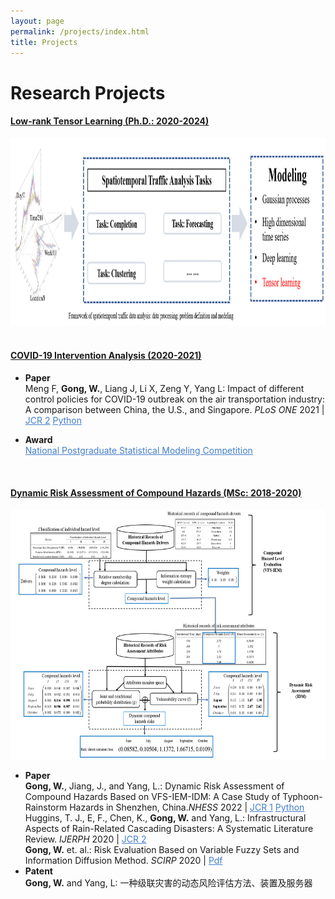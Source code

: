 ```yaml
---
layout: page
permalink: /projects/index.html
title: Projects
---
```


# Research Projects

#### [Low-rank Tensor Learning (Ph.D.: 2020-2024)](https://github.com/GongWenwuu/LRTL_Methods_Applications.git)

<center>
<img src="/images/Tensorlearning.png" class="floatpic" width="560" height="300">
</center>

<br>


#### [COVID-19 Intervention Analysis (2020-2021)](https://GongWenwuu.github.io/mypaper/modeling/PLOS-ONE_2021.pdf)
 - <strong>Paper</strong>
		<br> Meng F, <strong>Gong, W.</strong>, Liang J, Li X, Zeng Y, Yang L: Impact of different control policies for COVID-19 outbreak on the air transportation industry: A comparison between China, the U.S., and Singapore.
		<em>PLoS ONE</em> 2021 | <a style="color: #447ec9" href="https://pubmed.ncbi.nlm.nih.gov/33724996/">JCR 2</a>
		<a style="color: #447ec9" href="https://github.com/GongWenwuu/SARIMA-COVID-19">Python</a>
  
 - <strong>Award</strong>
		<br> <a style="color: #447ec9" href="https://stat-ds.sustech.edu.cn/News/146.html">National Postgraduate Statistical Modeling Competition</a>
<br>

#### [Dynamic Risk Assessment of Compound Hazards (MSc: 2018-2020)](https://GongWenwuu.github.io/mypaper/modeling/NHESS_2022.pdf)

<center>
<img src="/images/VFSIDM.png" class="floatpic" width="560" height="400">
</center>

- <strong>Paper</strong>
		<br> <strong>Gong, W.</strong>, Jiang, J., and Yang, L.: Dynamic Risk Assessment of Compound Hazards Based on VFS-IEM-IDM: A Case Study of Typhoon-Rainstorm Hazards in Shenzhen, China.<em>NHESS</em> 2022 | <a style="color: #447ec9" href="https://doi.org/10.5194/nhess-22-3271-2022">JCR 1</a>
		<a style="color: #447ec9" href="https://github.com/GongWenwuu/VFS-IEM-IDM">Python</a>
		<br> Huggins, T. J., E, F., Chen, K., <strong>Gong, W.</strong> and Yang, L.: Infrastructural Aspects of Rain-Related Cascading Disasters: A Systematic Literature Review. <em>IJERPH</em> 2020 | <a style="color: #447ec9" href="https://pubmed.ncbi.nlm.nih.gov/32709109/">JCR 2</a>
		<br> <strong>Gong, W.</strong> et. al.: Risk Evaluation Based on Variable Fuzzy Sets and Information Diffusion Method.
		<em> SCIRP</em> 2020 | <a style="color: #447ec9" href="https://www.scirp.org/journal/paperinformation.aspx?paperid=100204/">Pdf</a>
 - <strong>Patent</strong>
		<br> <strong>Gong, W.</strong> and Yang, L: 一种级联灾害的动态风险评估方法、装置及服务器
<br>
